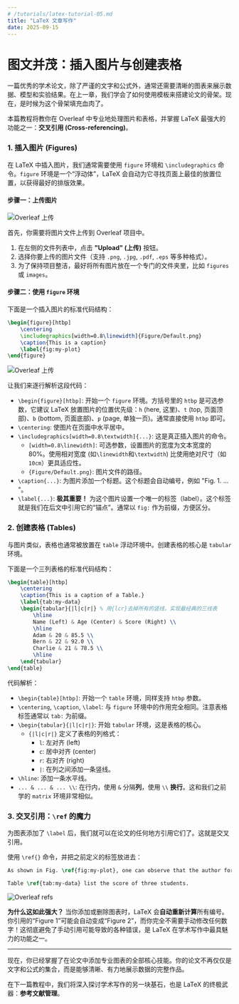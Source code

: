 ```yaml
---
# /tutorials/latex-tutorial-05.md
title: "LaTeX 文章写作"
date: 2025-09-15
---
```


# 图文并茂：插入图片与创建表格

一篇优秀的学术论文，除了严谨的文字和公式外，通常还需要清晰的图表来展示数据、模型和实验结果。在上一章，我们学会了如何使用模板来搭建论文的骨架。现在，是时候为这个骨架填充血肉了。

本篇教程将教你在 Overleaf 中专业地处理图片和表格，并掌握 LaTeX 最强大的功能之一：**交叉引用 (Cross-referencing)**。

### 1. 插入图片 (Figures)

在 LaTeX 中插入图片，我们通常需要使用 `figure` 环境和 `\includegraphics` 命令。`figure` 环境是一个“浮动体”，LaTeX 会自动为它寻找页面上最佳的放置位置，以获得最好的排版效果。

#### 步骤一：上传图片

![Overleaf 上传](/tutorials/imgs/ol-upload.png) 

首先，你需要将图片文件上传到 Overleaf 项目中。
1.  在左侧的文件列表中，点击 **"Upload" (上传)** 按钮。
2.  选择你要上传的图片文件（支持 `.png`, `.jpg`, `.pdf`, `.eps` 等多种格式）。
3.  为了保持项目整洁，最好将所有图片放在一个专门的文件夹里，比如 `figures` 或 `images`。

#### 步骤二：使用 `figure` 环境

下面是一个插入图片的标准代码结构：

```latex
\begin{figure}[htbp]
    \centering
    \includegraphics[width=0.8\linewidth]{Figure/Default.png}
    \caption{This is a caption}
    \label{fig:my-plot}
\end{figure}
```
![Overleaf 上传](/tutorials/imgs/ol-figure.png) 

让我们来逐行解析这段代码：

*   `\begin{figure}[htbp]`: 开始一个 `figure` 环境。方括号里的 `htbp` 是可选参数，它建议 LaTeX 放置图片的位置优先级：`h` (here, 这里)、`t` (top, 页面顶部)、`b` (bottom, 页面底部)、`p` (page, 单独一页)。通常直接使用 `htbp` 即可。
*   `\centering`: 使图片在页面中水平居中。
*   `\includegraphics[width=0.8\textwidth]{...}`: 这是真正插入图片的命令。
    *   `[width=0.8\linewidth]`: 可选参数，设置图片的宽度为文本宽度的 80%。使用相对宽度 (如`\linewidth`和`\textwidth`) 比使用绝对尺寸（如 `10cm`）更具适应性。
    *   `{Figure/Default.png}`: 图片文件的路径。
*   `\caption{...}`: 为图片添加一个标题。这个标题会自动编号，例如 "Fig. 1. ... "。
*   `\label{...}`: **极其重要！** 为这个图片设置一个唯一的标签（label）。这个标签就是我们在后文中引用它的“锚点”。通常以 `fig:` 作为前缀，方便区分。

### 2. 创建表格 (Tables)

与图片类似，表格也通常被放置在 `table` 浮动环境中。创建表格的核心是 `tabular` 环境。

下面是一个三列表格的标准代码结构：

```latex
\begin{table}[htbp]
    \centering
    \caption{This is a caption of a Table.}
    \label{tab:my-data}
    \begin{tabular}{|l|c|r|} % 用{lcr}去掉所有的竖线，实现最经典的三线表
        \hline
        Name (Left) & Age (Center) & Score (Right) \\
        \hline
        Adam & 20 & 85.5 \\
        Bern & 22 & 92.0 \\
        Charlie & 21 & 78.5 \\
        \hline
    \end{tabular}
\end{table}
```

代码解析：

*   `\begin{table}[htbp]`: 开始一个 `table` 环境，同样支持 `htbp` 参数。
*   `\centering`, `\caption`, `\label`: 与 `figure` 环境中的作用完全相同。注意表格标签通常以 `tab:` 为前缀。
*   `\begin{tabular}{|l|c|r|}`: 开始 `tabular` 环境，这是表格的核心。
    *   `{|l|c|r|}` 定义了表格的列格式：
        *   `l`: 左对齐 (left)
        *   `c`: 居中对齐 (center)
        *   `r`: 右对齐 (right)
        *   `|`: 在列之间添加一条竖线。
*   `\hline`: 添加一条水平线。
*   `... & ... & ... \\`: 在行内，使用 `&` 分隔**列**，使用 `\\` **换行**。这和我们之前学的 `matrix` 环境非常相似。

### 3. 交叉引用：`\ref` 的魔力

为图表添加了 `\label` 后，我们就可以在论文的任何地方引用它们了。这就是交叉引用。

使用 `\ref{}` 命令，并把之前定义的标签放进去：

```latex
As shown in Fig. \ref{fig:my-plot}, one can observe that the author forgot to add a valid figure.

Table \ref{tab:my-data} list the score of three students.
```
![Overleaf refs](/tutorials/imgs/ol-refs.png)


**为什么这如此强大？**
当你添加或删除图表时，LaTeX 会**自动重新计算**所有编号。你引用的“Figure 1”可能会自动变成“Figure 2”，而你完全不需要手动修改任何数字！这彻底避免了手动引用可能导致的各种错误，是 LaTeX 在学术写作中最具魅力的功能之一。

---
现在，你已经掌握了在论文中添加专业图表的全部核心技能。你的论文不再仅仅是文字和公式的集合，而是能够清晰、有力地展示数据的完整作品。

在下一篇教程中，我们将深入探讨学术写作的另一块基石，也是 LaTeX 的终极武器：**参考文献管理**。